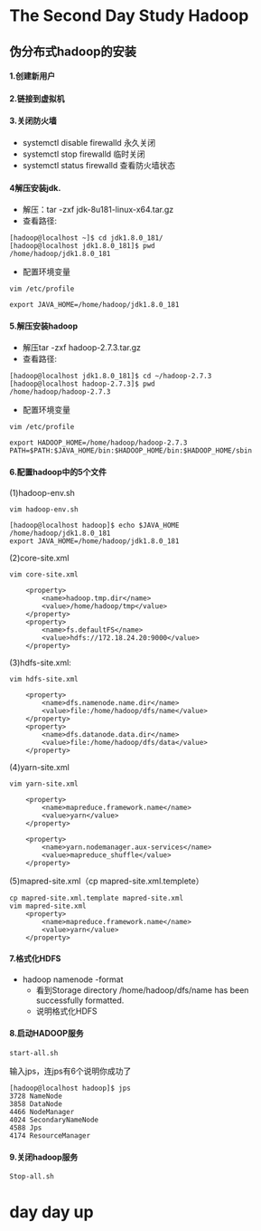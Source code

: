 ﻿# The Second Day Study Hadoop
## 伪分布式hadoop的安装

#### 1.创建新用户
#### 2.链接到虚拟机
#### 3.关闭防火墙
- systemctl disable firewalld 永久关闭
- systemctl stop firewalld 临时关闭
- systemctl status firewalld 查看防火墙状态
#### 4解压安装jdk.
- 解压：tar -zxf jdk-8u181-linux-x64.tar.gz
- 查看路径:

```
[hadoop@localhost ~]$ cd jdk1.8.0_181/
[hadoop@localhost jdk1.8.0_181]$ pwd
/home/hadoop/jdk1.8.0_181
```

- 配置环境变量

```
vim /etc/profile

export JAVA_HOME=/home/hadoop/jdk1.8.0_181
```


#### 5.解压安装hadoop
- 解压tar -zxf hadoop-2.7.3.tar.gz
- 查看路径:

```
[hadoop@localhost jdk1.8.0_181]$ cd ~/hadoop-2.7.3
[hadoop@localhost hadoop-2.7.3]$ pwd
/home/hadoop/hadoop-2.7.3
```


- 配置环境变量

```
vim /etc/profile

export HADOOP_HOME=/home/hadoop/hadoop-2.7.3
PATH=$PATH:$JAVA_HOME/bin:$HADOOP_HOME/bin:$HADOOP_HOME/sbin
```

#### 6.配置hadoop中的5个文件<configuration>
(1)hadoop-env.sh

```
vim hadoop-env.sh

[hadoop@localhost hadoop]$ echo $JAVA_HOME
/home/hadoop/jdk1.8.0_181
export JAVA_HOME=/home/hadoop/jdk1.8.0_181
```

(2)core-site.xml

```
vim core-site.xml

    <property>
        <name>hadoop.tmp.dir</name>
        <value>/home/hadoop/tmp</value>
    </property>
    <property>
        <name>fs.defaultFS</name>
        <value>hdfs://172.18.24.20:9000</value>
    </property>
```

(3)hdfs-site.xml:
 
```
vim hdfs-site.xml 

    <property>
        <name>dfs.namenode.name.dir</name>
        <value>file:/home/hadoop/dfs/name</value>
    </property>
    <property>
        <name>dfs.datanode.data.dir</name>
        <value>file:/home/hadoop/dfs/data</value>
    </property>
```

(4)yarn-site.xml

```
vim yarn-site.xml 

    <property>
        <name>mapreduce.framework.name</name>
        <value>yarn</value>
    </property>

    <property>
        <name>yarn.nodemanager.aux-services</name>
        <value>mapreduce_shuffle</value>
    </property>
```

(5)mapred-site.xml（cp mapred-site.xml.templete）

```
cp mapred-site.xml.template mapred-site.xml
vim mapred-site.xml
    <property>
        <name>mapreduce.framework.name</name>
        <value>yarn</value>
    </property>
```

#### 7.格式化HDFS
- hadoop namenode -format
	- 看到Storage directory /home/hadoop/dfs/name has been successfully formatted.
	- 说明格式化HDFS
#### 8.启动HADOOP服务

```
start-all.sh
```

输入jps，连jps有6个说明你成功了

```
[hadoop@localhost hadoop]$ jps
3728 NameNode
3858 DataNode
4466 NodeManager
4024 SecondaryNameNode
4588 Jps
4174 ResourceManager
```

#### 9.关闭hadoop服务

```
Stop-all.sh
```

# day day up 


